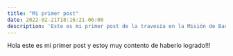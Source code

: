 ```yaml
---
title: "Mi primer post"
date: 2022-02-21T18:16:21-06:00
description: 'Este es mi primer post de la travesía en la Misión de Backend con Node JS de Launch X.'
---
```


Hola este es mi primer post y estoy muy contento de haberlo logrado!!!
